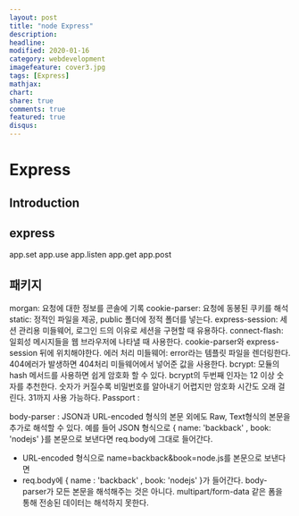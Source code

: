 ```yaml
---
layout: post
title: "node Express"
description: 
headline: 
modified: 2020-01-16
category: webdevelopment
imagefeature: cover3.jpg
tags: [Express]
mathjax: 
chart: 
share: true
comments: true
featured: true
disqus:
---
```



# Express


## Introduction


## express
app.set
app.use
app.listen
app.get
app.post

## 패키지
morgan: 요청에 대한 정보를 콘솔에 기록
cookie-parser: 요청에 동봉된 쿠키를 해석
static: 정적인 파일을 제공, public 폴더에 정적 폴더를 넣는다.
express-session: 세션 관리용 미들웨어, 로그인 드의 이유로 세션을 구현할 때 유용하다.
connect-flash: 일회성 메시지들을 웹 브라우저에 나타낼 때 사용한다. cookie-parser와 express-session 뒤에 위치해야한다.
에러 처리 미들웨어: error라는 템플릿 파일을 렌더링한다. 404에러가 발생하면 404처리 미들웨어에서 넣어준 값을 사용한다.
bcrypt: 모듈의 hash 메서드를 사용하면 쉽게 암호화 할 수 있다. bcrypt의 두번째 인자는 12 이상 숫자를 추천한다. 숫자가 커질수록 비밀번호를 알아내기 어렵지만 암호화 시간도 오래 걸린다. 31까지 사용 가능하다.
Passport :

body-parser : JSON과 URL-encoded 형식의 본문 외에도 Raw, Text형식의 본문을 추가로 해석할 수 있다.
예를 들어 JSON 형식으로 { name: 'backback' , book: 'nodejs' }를 본문으로 보낸다면 req.body에 그대로 들어간다.
- URL-encoded 형식으로 name=backback&book=node.js를 본문으로 보낸다면
- req.body에 { name : 'backback' , book: 'nodejs' }가 들어간다.
body-parser가 모든 본문을 해석해주는 것은 아니다.
multipart/form-data 같은 폼을 통해 전송된 데이터는 해석하지 못한다.